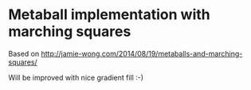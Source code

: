 # Metaball implementation with marching squares

Based on http://jamie-wong.com/2014/08/19/metaballs-and-marching-squares/

Will be improved with nice gradient fill :-)
